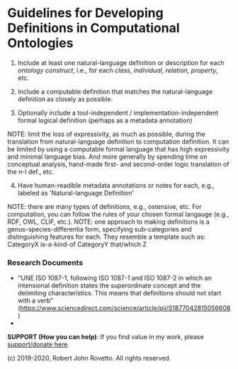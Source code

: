 # Guidelines for Developing Definitions in Computational Ontologies

1) Include at least one natural-language definition or description for each _ontology construct_, i.e., for each _class, individual, relation, property_, etc.

2) Include a computable definition that matches the natural-language definition as closely as possible.

3) Optionally include a tool-independent / implementation-independent formal logical definition (perhaps as a metadata annotation) 

NOTE: limit the loss of expressivity, as much as possible, during the translation from natural-language definition to computation definition. It can be limited by using a computable formal language that has high expressivity and minimal language bias. And more generally by spending time on conceptual analysis, hand-made first- and second-order logic translation of the n-l def., etc. 

4) Have human-readible metadata annotations or notes for each, e.g., labeled as 'Natural-language Definition'

NOTE: there are many types of definitions, e.g., ostensive, etc. For computation, you can follow the rules of your chosen formal langauge (e.g., RDF, OWL, CLIF, etc.). 
NOTE: one approach to making definitions is a genus-species-differentia form, specifying sub-categories and distinguishing features for each. They resemble a template such as:
CategoryX is-a-kind-of CategoryY that/which Z

### Research Documents 
- "UNE ISO 1087-1,  following  ISO  1087-1 and ISO 1087-2 in which an intensional definition states the superordinate concept and the delimiting characteristics. This means that definitions should not start with a verb" (https://www.sciencedirect.com/science/article/pii/S1877042815056608)
-

**SUPPORT (How you can help)**: If you find value in my work, please [support/donate here](https://gogetfunding.com/knowledge-organization-services-ontology-terminology-metadata-concept-analysis/).

(c) 2019-2020, Robert John Rovetto. All rights reserved.
